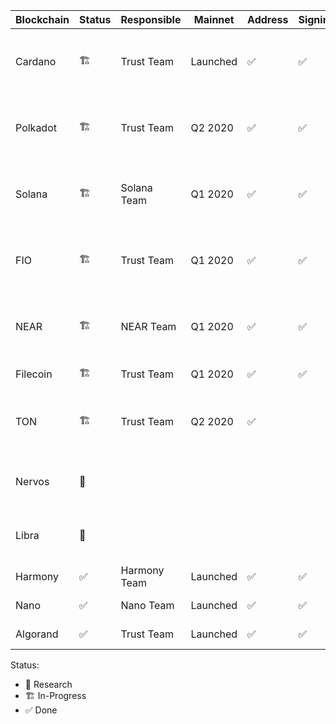 | Blockchain | Status | Responsible | Mainnet | Address | Signing | Features | RPC |
| -          | -           | -      | -       | -       | -       | -       | -   |
| Cardano | 🏗| Trust Team  | Launched | ✅ | ✅ | Coin Transfer (No Staking yet) | |
| Polkadot | 🏗| Trust Team  | Q2 2020 | ✅ | ✅ | Coin Transfer / Smart Contract / Staking | |
| Solana | 🏗| Solana Team | Q1 2020 | ✅ | ✅ | Coin Transfer / Smart Contract / Staking |
| FIO | 🏗| Trust Team | Q1 2020 | ✅ | ✅ | Coin Transfer / Payment Request | |
| NEAR | 🏗| NEAR Team | Q1 2020 | ✅ | ✅ | Coin Transfer / Smart Contract / Staking | |
| Filecoin | 🏗| Trust Team | Q1 2020 | ✅ | ✅ | Coin Transfer | |
| TON | 🏗| Trust Team | Q2 2020 | ✅ |  | Coin Transfer / Smart Contract / Staking | |
| Nervos | 🔬|  |  |  |  | Coin Transfer / Smart Contract | |
| Libra | 🔬|  |  |  |  | Coin Transfer / Smart Contract | |
| Harmony | ✅| Harmony Team | Launched | ✅ | ✅ | Coin Transfer |  | 
| Nano | ✅| Nano Team | Launched | ✅ | ✅ | Coin Transfer | None | 
| Algorand | ✅| Trust Team | Launched | ✅ | ✅ | Coin Transfer | None |

Status:
- 🔬 Research
- 🏗 In-Progress 
- ✅ Done
